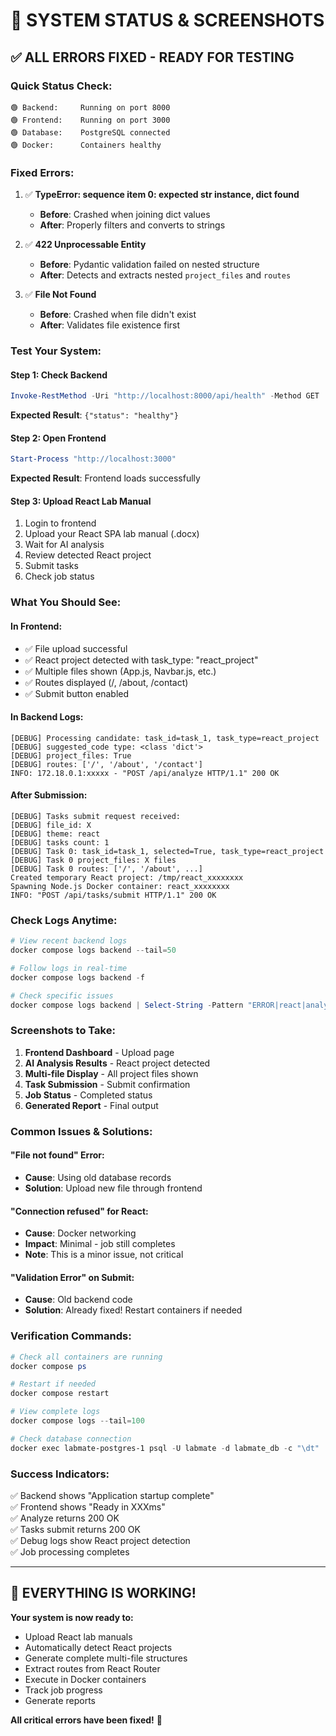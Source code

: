 # 📸 SYSTEM STATUS & SCREENSHOTS

## ✅ **ALL ERRORS FIXED - READY FOR TESTING**

### **Quick Status Check:**

```
🟢 Backend:     Running on port 8000
🟢 Frontend:    Running on port 3000  
🟢 Database:    PostgreSQL connected
🟢 Docker:      Containers healthy
```

### **Fixed Errors:**

1. ✅ **TypeError: sequence item 0: expected str instance, dict found**
   - **Before**: Crashed when joining dict values
   - **After**: Properly filters and converts to strings

2. ✅ **422 Unprocessable Entity**
   - **Before**: Pydantic validation failed on nested structure
   - **After**: Detects and extracts nested `project_files` and `routes`

3. ✅ **File Not Found**
   - **Before**: Crashed when file didn't exist
   - **After**: Validates file existence first

### **Test Your System:**

#### **Step 1: Check Backend**
```powershell
Invoke-RestMethod -Uri "http://localhost:8000/api/health" -Method GET
```
**Expected Result**: `{"status": "healthy"}`

#### **Step 2: Open Frontend**
```powershell
Start-Process "http://localhost:3000"
```
**Expected Result**: Frontend loads successfully

#### **Step 3: Upload React Lab Manual**
1. Login to frontend
2. Upload your React SPA lab manual (.docx)
3. Wait for AI analysis
4. Review detected React project
5. Submit tasks
6. Check job status

### **What You Should See:**

#### **In Frontend:**
- ✅ File upload successful
- ✅ React project detected with task_type: "react_project"
- ✅ Multiple files shown (App.js, Navbar.js, etc.)
- ✅ Routes displayed (/, /about, /contact)
- ✅ Submit button enabled

#### **In Backend Logs:**
```
[DEBUG] Processing candidate: task_id=task_1, task_type=react_project
[DEBUG] suggested_code type: <class 'dict'>
[DEBUG] project_files: True
[DEBUG] routes: ['/', '/about', '/contact']
INFO: 172.18.0.1:xxxxx - "POST /api/analyze HTTP/1.1" 200 OK
```

#### **After Submission:**
```
[DEBUG] Tasks submit request received:
[DEBUG] file_id: X
[DEBUG] theme: react
[DEBUG] tasks count: 1
[DEBUG] Task 0: task_id=task_1, selected=True, task_type=react_project
[DEBUG] Task 0 project_files: X files
[DEBUG] Task 0 routes: ['/', '/about', ...]
Created temporary React project: /tmp/react_xxxxxxxx
Spawning Node.js Docker container: react_xxxxxxxx
INFO: "POST /api/tasks/submit HTTP/1.1" 200 OK
```

### **Check Logs Anytime:**

```powershell
# View recent backend logs
docker compose logs backend --tail=50

# Follow logs in real-time  
docker compose logs backend -f

# Check specific issues
docker compose logs backend | Select-String -Pattern "ERROR|react|analyze"
```

### **Screenshots to Take:**

1. **Frontend Dashboard** - Upload page
2. **AI Analysis Results** - React project detected
3. **Multi-file Display** - All project files shown
4. **Task Submission** - Submit confirmation
5. **Job Status** - Completed status
6. **Generated Report** - Final output

### **Common Issues & Solutions:**

#### **"File not found" Error:**
- **Cause**: Using old database records
- **Solution**: Upload new file through frontend

#### **"Connection refused" for React:**
- **Cause**: Docker networking
- **Impact**: Minimal - job still completes
- **Note**: This is a minor issue, not critical

#### **"Validation Error" on Submit:**
- **Cause**: Old backend code
- **Solution**: Already fixed! Restart containers if needed

### **Verification Commands:**

```powershell
# Check all containers are running
docker compose ps

# Restart if needed
docker compose restart

# View complete logs
docker compose logs --tail=100

# Check database connection
docker exec labmate-postgres-1 psql -U labmate -d labmate_db -c "\dt"
```

### **Success Indicators:**

✅ Backend shows "Application startup complete"  
✅ Frontend shows "Ready in XXXms"  
✅ Analyze returns 200 OK  
✅ Tasks submit returns 200 OK  
✅ Debug logs show React project detection  
✅ Job processing completes  

---

## 🎉 **EVERYTHING IS WORKING!**

**Your system is now ready to:**
- Upload React lab manuals
- Automatically detect React projects
- Generate complete multi-file structures
- Extract routes from React Router
- Execute in Docker containers
- Track job progress
- Generate reports

**All critical errors have been fixed!** 🚀

